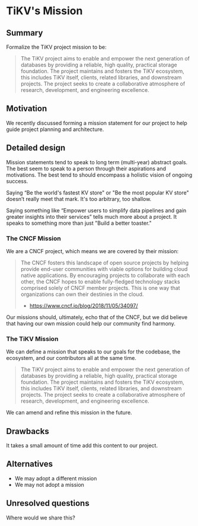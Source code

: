 # TiKV's Mission

## Summary

Formalize the TiKV project mission to be:

> The TiKV project aims to enable and empower the next generation of databases
> by providing a reliable, high quality, practical storage foundation. The
> project maintains and fosters the TiKV ecosystem, this includes TiKV itself,
> clients, related libraries, and downstream projects. The project seeks to
> create a collaborative atmosphere of research, development, and engineering
> excellence.

## Motivation

We recently discussed forming a mission statement for our project to help guide
project planning and architecture.

## Detailed design

Mission statements tend to speak to long term (multi-year) abstract goals. The best
seem to speak to a person through their aspirations and motivations. The best tend
to should encompass a holistic vision of ongoing success.

Saying “Be the world's fastest KV store" or "Be the most popular KV store"
doesn’t really meet that mark. It's too arbitrary, too shallow.

Saying something like “Empower users to simplify data pipelines and gain greater
insights into their services” tells much more about a project. It speaks to something
more than just "Build a better toaster."

### The CNCF Mission

We are a CNCF project, which means we are covered by their mission:

> The CNCF fosters this landscape of open source projects by helping provide
> end-user communities with viable options for building cloud native
> applications. By encouraging projects to collaborate with each other, the CNCF
> hopes to enable fully-fledged technology stacks comprised solely of CNCF member
> projects. This is one way that organizations can own their destinies in the cloud.
>
> - https://www.cncf.io/blog/2018/11/05/34097/

Our missions should, ultimately, echo that of the CNCF, but we did believe that
having our own mission could help our community find harmony.

### The TiKV Mission

We can define a mission that speaks to our goals for the codebase, the ecosystem,
and our contributors all at the same time.

> The TiKV project aims to enable and empower the next generation of databases
> by providing a reliable, high quality, practical storage foundation. The
> project maintains and fosters the TiKV ecosystem, this includes TiKV itself,
> clients, related libraries, and downstream projects. The project seeks to
> create a collaborative atmosphere of research, development, and engineering
> excellence.

We can amend and refine this mission in the future.

## Drawbacks

It takes a small amount of time add this content to our project.

## Alternatives

- We may adopt a different mission
- We may not adopt a mission

## Unresolved questions

Where would we share this?
